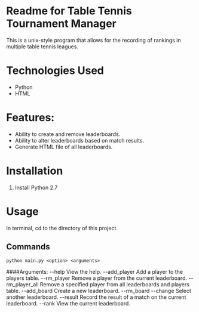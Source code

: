 # Readme for Table Tennis Tournament Manager

This is a unix-style program that allows for the recording of rankings in multiple table tennis leagues.

# Technologies Used
- Python
- HTML

# Features:
- Ability to create and remove leaderboards.
- Ability to alter leaderboards based on match results.
- Generate HTML file of all leaderboards.

# Installation

1) Install Python 2.7

# Usage

In terminal, cd to the directory of this project.

## Commands

```
python main.py <option> <arguments>
```

####Arguments:
    --help          View the help.
    --add_player    Add a player to the players table.
    --rm_player     Remove a player from the current leaderboard.
    --rm_player_all Remove a specified player from all leaderboards and players table.
    --add_board     Create a new leaderboard.
    --rm_board
    --change        Select another leaderboard.
    --result        Record the result of a match on the current leaderboard.
    --rank          View the current leaderboard.